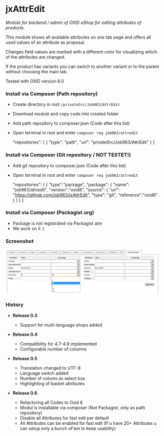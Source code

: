 # jxAttrEdit

*Module for backend / admin of OXID eShop for editing attributes of products.*

This module shows all available attributes on one tab page and offers all used values of an attribute as proposal.  

Changes field values are marked with a different color for visualizing which of the attributes are changed.

If the product has variants you can switch to another variant or to the parent without choosing the main tab.

Tested with OXID version 6.0

### Install via Composer (Path repository)

- Create directory in root `/privateSrc/Job963/AttrEdit`
- Download module and copy code into created folder
- Add path repository to composer.json (Code after this list)
- Open terminal in root and enter `composer req job963/attredit`

    "repositories": [
        {
            "type": "path",
            "url": "privateSrc/Job963/AttrEdit"
        }
    ]

### Install via Composer (Git repository / NOT TESTET!)

- Add git repository to composer.json (Code after this list)
- Open terminal in root and enter `composer req job963/attredit`

    "repositories": [
        {
            "type":"package",
            "package": {
            "name": "job963/attredit",
            "version":"oxid6",
            "source": {
                "url": "https://github.com/job963/jxAttrEdit",
                "type": "git",
                "reference":"oxid6"
                }
            }
        }
    ]

### Install via Composer (Packagist.org)

- Package is not registrated via Packagist atm
- We work on it :)

### Screenshot
![](https://github.com/job963/jxAttrEdit/raw/develop/docs/img/editattributes.jpg)


### History

* **Release 0.3**
  * Support for multi-language shops added  

* **Release 0.4**
  * Compatibility for 4.7-4.9 implemented
  * Configurable number of columns

* **Release 0.5**
  * Translation changed to UTF-8
  * Language switch added
  * Number of colums as select box
  * Highlighting of basket attributes

* **Release 0.6**
  * Refactoring all Codes to Oxid 6
  * Modul is installable via composer (Not Packagist, only as path repository)
  * Disable all Attributes for fast edit per default
  * All Attributes can be enabled for fast edit (If u have 20+ Attributes u can setup only a bunch of'em to keep usability)